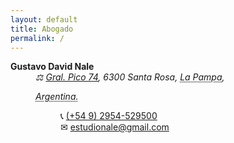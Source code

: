 ```yaml
---  
layout: default
title: Abogado
permalink: /
---  
```


<dl class="vcard">
<dt class="fn n org"><strong>Gustavo David Nale</strong></dt>
<dd><address class="adr">
<span class="street-address">⚖ <a href="https://goo.gl/maps/hynDNxgQxEcvqeXe8">Gral. Pico 74</a></span>, 
<span class="postal-code">6300</span> 
<span class="locality">Santa Rosa</span>, 
<abbr class="region" title="La Pampa">La Pampa</abbr>, 

<abbr class="country-name" title="Argentina">Argentina.</abbr></address>
<dl>
<dt class="tel type" title="mobile"></dt><dd class="tel value">📞 <a href="tel:+5492954529500">(+54 9) 2954-529500</a></dd>
<dt class="email type" title="email"></dt><dd class="email">✉ <a href="mailto:estudionale@gmail.com">estudionale@gmail.com</a></dd>
<dt></dt>
<dd class="geo">
<div class="geo">
<div class="latitude" title="-36.6174752256399"><abbr title="South"></abbr></div>
<div class="longitude" title="-64.29387766455498"><abbr title="West"></abbr></div>
</div>
</dd>
</dl>
</dd>
</dl>
